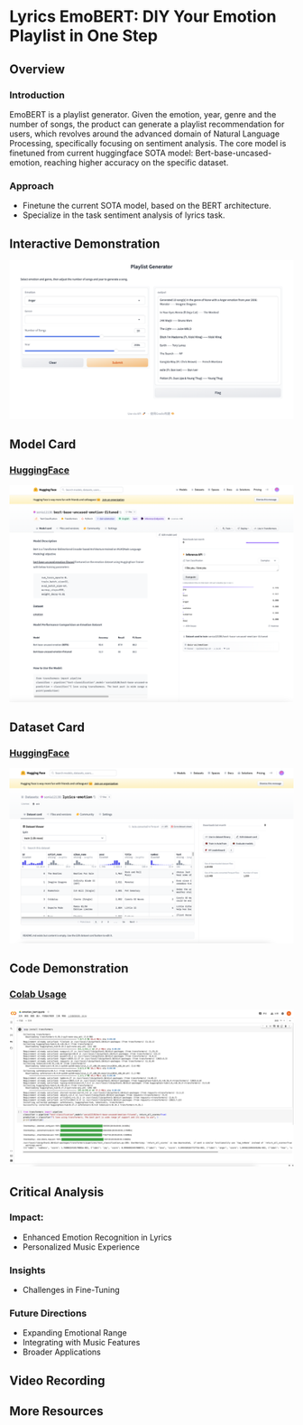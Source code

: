 # Lyrics EmoBERT: DIY Your Emotion Playlist in One Step

## Overview

### Introduction
EmoBERT is a playlist generator. Given the emotion, year, genre and the number of songs, the product can generate a playlist recommendation for users, which revolves around the advanced domain of Natural Language Processing, specifically focusing on sentiment analysis. The core model is finetuned from current huggingface SOTA model: Bert-base-uncased-emotion, reaching higher accuracy on the specific dataset.

### Approach
* Finetune the current SOTA model, based on the BERT architecture.
* Specialize in the task sentiment analysis of lyrics task.

## Interactive Demonstration

![image text](https://github.com/SoniaWang121/lyrics-emo-bert/blob/main/images/demostration.png)

## Model Card
### [HuggingFace](https://huggingface.co/sonia12138/bert-base-uncased-emotion-fituned/tree/main)
![image text](https://github.com/SoniaWang121/lyrics-emo-bert/blob/main/images/model_card.png)

## Dataset Card
### [HuggingFace](https://huggingface.co/datasets/sonia12138/lyrics-emotion)
![image text](https://github.com/SoniaWang121/lyrics-emo-bert/blob/main/images/dataset.png)

## Code Demonstration
### [Colab Usage](https://colab.research.google.com/drive/1y2i56MLstUYJ5W02pwD0UJlDHjQCuC3r?usp=sharing)
![image text](https://github.com/SoniaWang121/lyrics-emo-bert/blob/main/images/colab.png)

## Critical Analysis
### Impact:
* Enhanced Emotion Recognition in Lyrics
* Personalized Music Experience
  
### Insights
* Challenges in Fine-Tuning
### Future Directions
* Expanding Emotional Range
* Integrating with Music Features
* Broader Applications

## Video Recording

## More Resources


